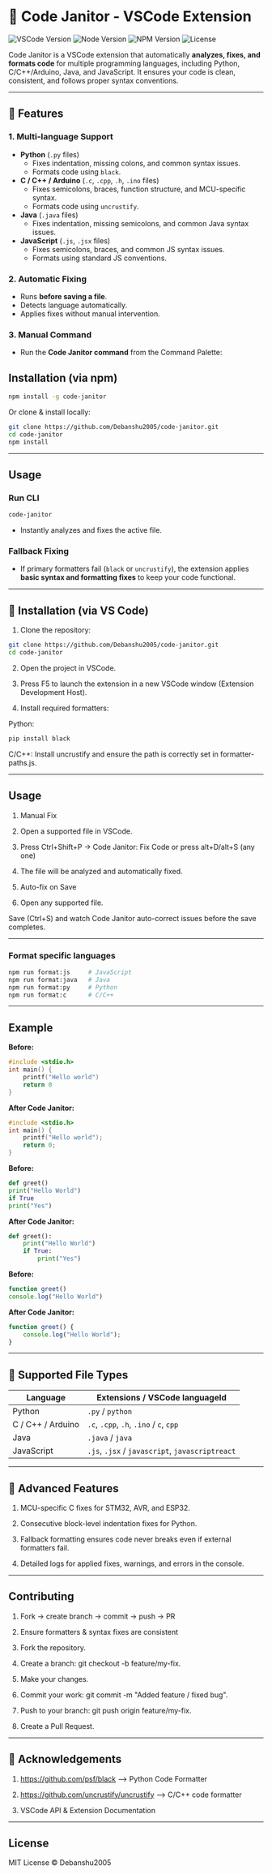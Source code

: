 # 🧹 Code Janitor - VSCode Extension

![VSCode Version](https://img.shields.io/badge/VSCode-%3E%3D1.80-blue?logo=visual-studio-code)
![Node Version](https://img.shields.io/badge/Node-%3E%3D18-brightgreen?logo=node.js)
![NPM Version](https://img.shields.io/badge/NPM-%3E%3D9-red?logo=npm)
![License](https://img.shields.io/badge/License-MIT-green)

Code Janitor is a VSCode extension that automatically **analyzes, fixes, and formats code** for multiple programming languages, including Python, C/C++/Arduino, Java, and JavaScript. It ensures your code is clean, consistent, and follows proper syntax conventions.

---

## 🔹 Features

### 1. Multi-language Support
- **Python** (`.py` files)
  - Fixes indentation, missing colons, and common syntax issues.
  - Formats code using `black`.
- **C / C++ / Arduino** (`.c`, `.cpp`, `.h`, `.ino` files)
  - Fixes semicolons, braces, function structure, and MCU-specific syntax.
  - Formats code using `uncrustify`.
- **Java** (`.java` files)
  - Fixes indentation, missing semicolons, and common Java syntax issues.
- **JavaScript** (`.js`, `.jsx` files)
  - Fixes semicolons, braces, and common JS syntax issues.
  - Formats using standard JS conventions.

### 2. Automatic Fixing
- Runs **before saving a file**.
- Detects language automatically.
- Applies fixes without manual intervention.

### 3. Manual Command
- Run the **Code Janitor command** from the Command Palette:


## Installation (via npm)

```bash
npm install -g code-janitor
```

Or clone & install locally:

```bash
git clone https://github.com/Debanshu2005/code-janitor.git
cd code-janitor
npm install
```

---

## Usage

### Run CLI

```bash
code-janitor
```


- Instantly analyzes and fixes the active file.

### Fallback Fixing
- If primary formatters fail (`black` or `uncrustify`), the extension applies **basic syntax and formatting fixes** to keep your code functional.

---

## 🔹 Installation (via VS Code)

1. Clone the repository:

```bash
git clone https://github.com/Debanshu2005/code-janitor.git
cd code-janitor
```

2. Open the project in VSCode.

3. Press F5 to launch the extension in a new VSCode window (Extension Development Host).

4. Install required formatters:

Python:

```bash
pip install black
```


C/C++: Install uncrustify and ensure the path is correctly set in formatter-paths.js.

---

## Usage

1. Manual Fix


2. Open a supported file in VSCode.


3. Press Ctrl+Shift+P → Code Janitor: Fix Code or press alt+D/alt+S (any one)


4. The file will be analyzed and automatically fixed.


5. Auto-fix on Save


6. Open any supported file.


Save (Ctrl+S) and watch Code Janitor auto-correct issues before the save completes.

---

### Format specific languages

```bash
npm run format:js     # JavaScript
npm run format:java   # Java
npm run format:py     # Python
npm run format:c      # C/C++
```

---

## Example

**Before:**

```c
#include <stdio.h>
int main() {
    printf("Hello world")
    return 0
}
```

**After Code Janitor:**

```c
#include <stdio.h>
int main() {
    printf("Hello world");
    return 0;
}
```

**Before:**

```python
def greet()
print("Hello World")
if True
print("Yes")
```

**After Code Janitor:**

```python
def greet():
    print("Hello World")
    if True:
        print("Yes")
```

**Before:**

```javascript
function greet()
console.log("Hello World")
```

**After Code Janitor:**

```javascript
function greet() {
    console.log("Hello World");
}
```


---
## 🔹 Supported File Types

| Language          | Extensions / VSCode languageId                  |
| ----------------- | ----------------------------------------------- |
| Python            | `.py` / `python`                                |
| C / C++ / Arduino | `.c`, `.cpp`, `.h`, `.ino` / `c`, `cpp`         |
| Java              | `.java` / `java`                                |
| JavaScript        | `.js`, `.jsx` / `javascript`, `javascriptreact` |


---
## 🔹 Advanced Features

1. MCU-specific C fixes for STM32, AVR, and ESP32.

2. Consecutive block-level indentation fixes for Python.

3. Fallback formatting ensures code never breaks even if external formatters fail.

4. Detailed logs for applied fixes, warnings, and errors in the console.
   
---
## Contributing

1. Fork → create branch → commit → push → PR
   
2. Ensure formatters & syntax fixes are consistent
   
3. Fork the repository.

4. Create a branch: git checkout -b feature/my-fix.

5. Make your changes.

6. Commit your work: git commit -m "Added feature / fixed bug".

7. Push to your branch: git push origin feature/my-fix.

8. Create a Pull Request.

---
## 🔹 Acknowledgements
1. https://github.com/psf/black --> Python Code Formatter
   
2. https://github.com/uncrustify/uncrustify --> C/C++ code formatter
   
3. VSCode API & Extension Documentation

---

## License

MIT License © Debanshu2005
